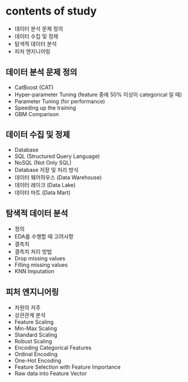 # contents of study

- 데이터 분석 문제 정의
- 데이터 수집 및 정제
- 탐색적 데이터 분석
- 피처 엔지니어링

## 데이터 분석 문제 정의

- CatBoost (CAT)
- Hyper-parameter Tuning (feature 중에 50% 이상이 categorical 일 때)
- Parameter Tuning (for performance)
- Speeding up the training
- GBM Comparison

## 데이터 수집 및 정제

- Database
- SQL (Structured Query Language)
- NoSQL (Not Only SQL)
- Database 저장 및 처리 방식
- 데이터 웨어하우스 (Data Warehouse)
- 데이터 레이크 (Data Lake)
- 데이터 마트 (Data Mart)

## 탐색적 데이터 분석

- 정의
- EDA를 수행할 때 고려사항
- 결측치
- 결측치 처리 방법
- Drop missing values
- Filling missing values
- KNN Imputation

## 피처 엔지니어링

- 차원의 저주
- 상관관계 분석
- Feature Scaling
- Min-Max Scaling
- Standard Scaling
- Robust Scaling
- Encoding Categorical Features
- Ordinal Encoding
- One-Hot Encoding
- Feature Selection with Feature Importance
- Raw data into Feature Vector
